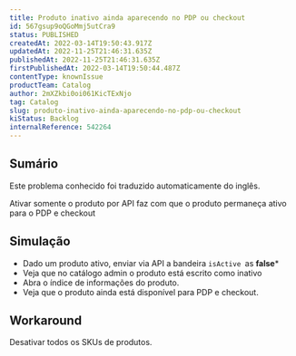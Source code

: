 ```yaml
---
title: Produto inativo ainda aparecendo no PDP ou checkout
id: 567gsup9oQGoMmj5utCra9
status: PUBLISHED
createdAt: 2022-03-14T19:50:43.917Z
updatedAt: 2022-11-25T21:46:31.635Z
publishedAt: 2022-11-25T21:46:31.635Z
firstPublishedAt: 2022-03-14T19:50:44.487Z
contentType: knownIssue
productTeam: Catalog
author: 2mXZkbi0oi061KicTExNjo
tag: Catalog
slug: produto-inativo-ainda-aparecendo-no-pdp-ou-checkout
kiStatus: Backlog
internalReference: 542264
---
```


## Sumário

<div class="alert alert-info">
  <p>Este problema conhecido foi traduzido automaticamente do inglês.</p>
</div>


Ativar somente o produto por API faz com que o produto permaneça ativo para o PDP e checkout



## Simulação



- Dado um produto ativo, enviar via API a bandeira `isActive `as **false***
- Veja que no catálogo admin o produto está escrito como inativo
- Abra o índice de informações do produto.
- Veja que o produto ainda está disponível para PDP e checkout.



## Workaround


Desativar todos os SKUs de produtos.

